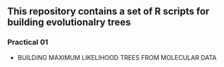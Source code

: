 ## This repository contains a set of R scripts for building evolutionalry trees 

### Practical 01
- BUILDING MAXIMUM LIKELIHOOD TREES FROM MOLECULAR DATA
